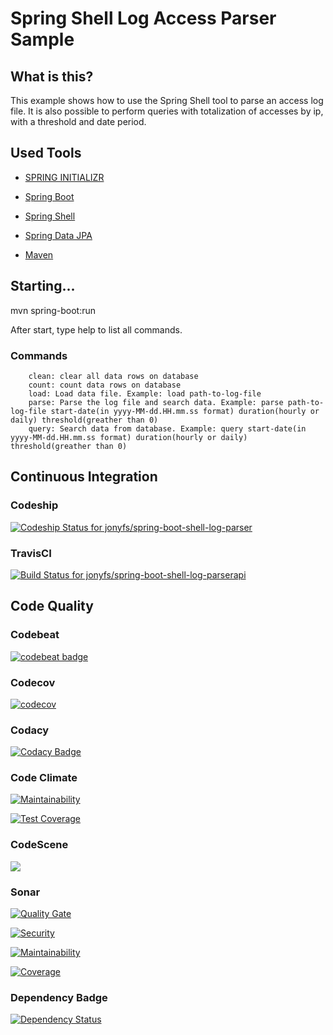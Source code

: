 # Spring Shell Log Access Parser Sample

## What is this?


This example shows how to use the Spring Shell tool to parse an access log file. It is also possible to perform queries with totalization of accesses by ip, with a threshold and date period.


## Used Tools

*   [SPRING INITIALIZR](https://start.spring.io)

*   [Spring Boot](http://projects.spring.io/spring-boot)

*   [Spring Shell](https://projects.spring.io/spring-shell)

*   [Spring Data JPA](https://projects.spring.io/spring-data-jpa)

*   [Maven](https://maven.apache.org)



## Starting...

mvn spring-boot:run

After start, type help to list all commands.

### Commands

        clean: clear all data rows on database
        count: count data rows on database
        load: Load data file. Example: load path-to-log-file
        parse: Parse the log file and search data. Example: parse path-to-log-file start-date(in yyyy-MM-dd.HH.mm.ss format) duration(hourly or daily) threshold(greather than 0)
        query: Search data from database. Example: query start-date(in yyyy-MM-dd.HH.mm.ss format) duration(hourly or daily) threshold(greather than 0)

## Continuous Integration

### Codeship

[ ![Codeship Status for jonyfs/spring-boot-shell-log-parser](https://app.codeship.com/projects/770d74c0-f628-0135-cc1d-16cf1470df95/status?branch=master)](https://app.codeship.com/projects/274265)

### TravisCI
[![Build Status for jonyfs/spring-boot-shell-log-parserapi](https://travis-ci.org/jonyfs/spring-boot-shell-log-parser.svg?branch=master)](https://travis-ci.org/jonyfs/spring-boot-shell-log-parser)


## Code Quality

### Codebeat
[![codebeat badge](https://codebeat.co/badges/cd95d2e0-4db8-4090-b4c4-c2a5504f9ccf)](https://codebeat.co/projects/github-com-jonyfs-spring-boot-shell-log-parser-master)

### Codecov
[![codecov](https://codecov.io/gh/jonyfs/spring-boot-shell-log-parser/branch/master/graph/badge.svg)](https://codecov.io/gh/jonyfs/spring-boot-shell-log-parser)

### Codacy

[![Codacy Badge](https://api.codacy.com/project/badge/Grade/6c961da94ce044399b6f95e3b0c26c9f)](https://www.codacy.com/app/jonyfs/spring-boot-shell-log-parser?utm_source=github.com&amp;utm_medium=referral&amp;utm_content=jonyfs/spring-boot-shell-log-parser&amp;utm_campaign=Badge_Grade)

### Code Climate
[![Maintainability](https://api.codeclimate.com/v1/badges/b66ddd668d657a4457aa/maintainability)](https://codeclimate.com/github/jonyfs/spring-boot-shell-log-parser/maintainability)

[![Test Coverage](https://api.codeclimate.com/v1/badges/b66ddd668d657a4457aa/test_coverage)](https://codeclimate.com/github/jonyfs/spring-boot-shell-log-parser/test_coverage)

### CodeScene
[![](http://codescene.io/projects/2438/status.svg)](http://codescene.io/projects/2438/jobs/latest-successful/results)

### Sonar
[![Quality Gate](https://sonarcloud.io/api/project_badges/quality_gate?project=br.com.jonyfs%3Aparser)](https://sonarcloud.io/dashboard?id=br.com.jonyfs%3Aparser)

[![Security](https://sonarcloud.io/api/project_badges/measure?project=br.com.jonyfs%3Aparser&metric=security_rating)](https://sonarcloud.io/dashboard?id=br.com.jonyfs%3Aparser)

[![Maintainability](https://sonarcloud.io/api/project_badges/measure?project=br.com.jonyfs%3Aparser&metric=sqale_rating)](https://sonarcloud.io/dashboard?id=br.com.jonyfs%3Aparser)


[![Coverage](https://sonarcloud.io/api/project_badges/measure?project=br.com.jonyfs%3Aparser&metric=coverage)](https://sonarcloud.io/dashboard?id=br.com.jonyfs%3Aparser)


### Dependency Badge

[![Dependency Status](https://beta.gemnasium.com/badges/github.com/jonyfs/spring-boot-shell-log-parser.svg)](https://beta.gemnasium.com/projects/github.com/jonyfs/spring-boot-shell-log-parser)


